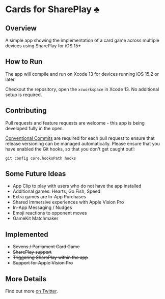 # Cards for SharePlay ♣️
## Overview

A simple app showing the implementation of a card game across multiple devices using SharePlay for iOS 15+

## How to Run

The app will compile and run on Xcode 13 for devices running iOS 15.2 or later.

Checkout the repository, open the `xcworkspace` in Xcode 13. No additional setup is required.

## Contributing

Pull requests and feature requests are welcome - this app is being developed fully in the open.

[Conventional Commits](https://www.conventionalcommits.org/en/v1.0.0/) are required for each pull request to ensure that release versioning can be managed automatically.
Please ensure that you have enabled the Git hooks, so that you don't get caught out!:
```
git config core.hooksPath hooks
```

## Some Future Ideas
* App Clip to play with users who do not have the app installed
* Additional games: Hearts, Go Fish, Speed
* Extra games are In-App Purchases
* Shared Immersive experiences with Apple Vision Pro
* In-App Messaging / Nudges
* Emoji reactions to opponent moves
* GameKit Matchmaker

## Implemented
* ~~Sevens / Parliament Card Game~~
* ~~SharePlay support~~
* ~~Triggering SharePlay within the app~~
* ~~Support for Apple Vision Pro~~

## More Details

Find out more [on Twitter](https://twitter.com/Oliver_Binns/status/1486082440670162945).
